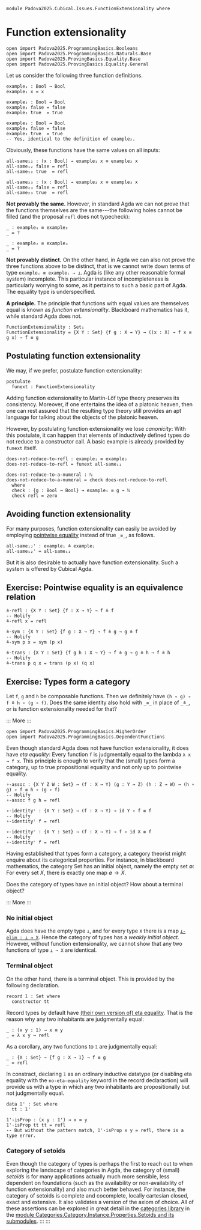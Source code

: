 ```
module Padova2025.Cubical.Issues.FunctionExtensionality where
```

# Function extensionality

```
open import Padova2025.ProgrammingBasics.Booleans
open import Padova2025.ProgrammingBasics.Naturals.Base
open import Padova2025.ProvingBasics.Equality.Base
open import Padova2025.ProvingBasics.Equality.General
```

Let us consider the following three function definitions.

```
example₁ : Bool → Bool
example₁ x = x

example₂ : Bool → Bool
example₂ false = false
example₂ true  = true

example₃ : Bool → Bool
example₃ false = false
example₃ true  = true
-- Yes, identical to the definition of example₂.
```

Obviously, these functions have the same values on all inputs:

```
all-same₁₂ : (x : Bool) → example₁ x ≡ example₂ x
all-same₁₂ false = refl
all-same₁₂ true  = refl

all-same₂₃ : (x : Bool) → example₂ x ≡ example₃ x
all-same₂₃ false = refl
all-same₂₃ true  = refl
```

**Not provably the same.**
However, in standard Agda we can not prove that the functions themselves are
the same---the following holes cannot be filled (and the proposal `refl` does
not typecheck):

```code
_ : example₁ ≡ example₂
_ = ?

_ : example₂ ≡ example₃
_ = ?
```

**Not provably distinct.**
On the other hand, in Agda we can also not prove the three functions above to
be distinct, that is we cannot write down terms of type `exampleᵢ ≡ exampleⱼ → ⊥`.
Agda is (like any other reasonable formal system) incomplete. This particular
instance of incompleteness is particularly worrying to some, as it pertains to
such a basic part of Agda. The equality type is underspecified.

**A principle.**
The principle that functions with equal values are themselves equal is known as
*function extensionality*. Blackboard mathematics has it, while standard Agda
does not.

```
FunctionExtensionality : Set₁
FunctionExtensionality = {X Y : Set} {f g : X → Y} → ((x : X) → f x ≡ g x) → f ≡ g
```


## Postulating function extensionality

We may, if we prefer, postulate function extensionality:

```code
postulate
  funext : FunctionExtensionality
```

Adding function extensionality to Martin-Löf type theory preserves its
consistency. Moreover, if one entertains the idea of a platonic heaven, then
one can rest assured that the resulting type theory still provides an apt
language for talking about the objects of the platonic heaven.

However, by postulating function extensionality we lose *canonicity*:
With this postulate, it can happen that elements of inductively defined types
do not reduce to a constructor call. A basic example is already provided by
`funext` itself.

```code
does-not-reduce-to-refl : example₁ ≡ example₂
does-not-reduce-to-refl = funext all-same₁₂
```

```code
does-not-reduce-to-a-numeral : ℕ
does-not-reduce-to-a-numeral = check does-not-reduce-to-refl
  where
  check : {g : Bool → Bool} → example₁ ≡ g → ℕ
  check refl = zero
```


## Avoiding function extensionality

For many purposes, function extensionality can easily be avoided by
employing [pointwise equality](Padova2025.ProvingBasics.Equality.General.html#_≗_) instead of true `_≡_`, as follows.

```
all-same₁₂' : example₁ ≗ example₂
all-same₁₂' = all-same₁₂
```

But it is also desirable to actually have function
extensionality. Such a system is offered by Cubical Agda.


## Exercise: Pointwise equality is an equivalence relation

```
≗-refl : {X Y : Set} {f : X → Y} → f ≗ f
-- Holify
≗-refl x = refl
```

```
≗-sym : {X Y : Set} {f g : X → Y} → f ≗ g → g ≗ f
-- Holify
≗-sym p x = sym (p x)
```

```
≗-trans : {X Y : Set} {f g h : X → Y} → f ≗ g → g ≗ h → f ≗ h
-- Holify
≗-trans p q x = trans (p x) (q x)
```


## Exercise: Types form a category

Let `f`, `g` and `h` be composable functions. Then we definitely have
`(h ∘ g) ∘ f ≗ h ∘ (g ∘ f)`. Does the same identity also hold with
`_≡_` in place of `_≗_`, or is function extensionality needed for that?

::: More :::
```
open import Padova2025.ProgrammingBasics.HigherOrder
open import Padova2025.ProgrammingBasics.DependentFunctions
```

Even though standard Agda does not have function extensionality, it
does have *eta equality*: Every function `f` is judgmentally equal to
the lambda `λ x → f x`. This principle is enough to verify that the
(small) types form a category, up to true propositional equality
and not only up to pointwise equality.

```
∘-assoc : {X Y Z W : Set} → (f : X → Y) (g : Y → Z) (h : Z → W) → (h ∘ g) ∘ f ≡ h ∘ (g ∘ f)
-- Holify
∘-assoc f g h = refl
```

```
∘-identityˡ : {X Y : Set} → (f : X → Y) → id Y ∘ f ≡ f
-- Holify
∘-identityˡ f = refl
```

```
∘-identityʳ : {X Y : Set} → (f : X → Y) → f ∘ id X ≡ f
-- Holify
∘-identityʳ f = refl
```

Having established that types form a category, a category
theorist might enquire about its categorical properties. For instance, in
blackboard mathematics, the category $\mathrm{Set}$ has an initial
object, namely the empty set $∅$: For every set $X$, there is exactly
one map $∅ → X$.

Does the category of types have an initial object? How about a
terminal object?

::: More :::

### No initial object

Agda does have the empty type `⊥`, and for every type `X` there is a
map [`⊥-elim : ⊥ → X`](Padova2025.ProvingBasics.Negation.html#⊥-elim).
Hence the category of types has a *weakly initial object*.
However, without function extensionality, we cannot show that any two
functions of type `⊥ → X` are identical.


### Terminal object

On the other hand, there is a terminal object. This is provided by the
following declaration.

```
record 𝟙 : Set where
  constructor tt
```

Record types by default have
[(their own version of) eta equality](https://agda.readthedocs.io/en/latest/language/record-types.html#eta-expansion).
That is the reason why any two inhabitants are judgmentally equal:

```
_ : (x y : 𝟙) → x ≡ y
_ = λ x y → refl
```

As a corollary, any two functions to `𝟙` are judgmentally equal:

```
_ : {X : Set} → {f g : X → 𝟙} → f ≡ g
_ = refl
```

In constract, declaring `𝟙` as an ordinary inductive datatype (or disabling eta equality with the
`no-eta-equality` keyword in the record declaraction) will provide us
with a type in which any two inhabitants are propositionally but not judgmentally equal.

```
data 𝟙' : Set where
  tt : 𝟙'

𝟙'-isProp : (x y : 𝟙') → x ≡ y
𝟙'-isProp tt tt = refl
-- But without the pattern match, 𝟙'-isProp x y = refl, there is a type error.
```


### Category of setoids

Even though the category of types is perhaps the first to reach out to
when exploring the landscape of categories in Agda, the category of (small)
*setoids* is for many applications actually much more sensible, less dependent
on foundations (such as the availability or non-availability of function
extensionality) and also much better behaved. For instance, the category of
setoids is complete and cocomplete, locally cartesian closed, exact and extensive.
It also validates a version of the axiom of choice. All of these assertions can be
explored in great detail in the
[categories library](https://github.com/agda/agda-categories) in the
[module Categories.Category.Instance.Properties.Setoids and its
submodules](https://agda.github.io/agda-categories/index.html).
:::
:::
